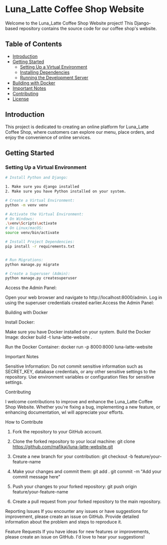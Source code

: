 # Luna_Latte Coffee Shop Website

Welcome to the Luna_Latte Coffee Shop Website project! This Django-based repository contains the source code for our coffee shop's website.

## Table of Contents

- [Introduction](#introduction)
- [Getting Started](#getting-started)
  - [Setting Up a Virtual Environment](#setting-up-a-virtual-environment)
  - [Installing Dependencies](#installing-dependencies)
  - [Running the Development Server](#running-the-development-server)
- [Building with Docker](#building-with-docker)
- [Important Notes](#important-notes)
- [Contributing](#contributing)
- [License](#license)

## Introduction

This project is dedicated to creating an online platform for Luna_Latte Coffee Shop, where customers can explore our menu, place orders, and enjoy the convenience of online services.

## Getting Started

### Setting Up a Virtual Environment

```bash
# Install Python and Django:

1. Make sure you django installed
2. Make sure you have Python installed on your system.

# Create a Virtual Environment:
python -m venv venv

# Activate the Virtual Environment:
# On Windows:
.\venv\Scripts\activate
# On Linux/macOS:
source venv/bin/activate

# Install Project Dependencies:
pip install -r requirements.txt


# Run Migrations:
python manage.py migrate

# Create a Superuser (Admin):
python manage.py createsuperuser
```

Access the Admin Panel:

Open your web browser and navigate to http://localhost:8000/admin.
Log in using the superuser credentials created earlier.Access the Admin Panel:

Building with Docker

Install Docker:

Make sure you have Docker installed on your system.
Build the Docker Image:
docker build -t luna-latte-website .

Run the Docker Container:
docker run -p 8000:8000 luna-latte-website

Important Notes

Sensitive Information:
Do not commit sensitive information such as SECRET_KEY, database credentials, or any other sensitive settings to the repository.
Use environment variables or configuration files for sensitive settings.

Contributing

I welcome contributions to improve and enhance the Luna_Latte Coffee Shop Website. Whether you're fixing a bug, implementing a new feature, or enhancing documentation, wI will appreciate your efforts.

How to Contribute

1. Fork the repository to your GitHub account.
2. Clone the forked repository to your local machine: git clone https://github.com/mafikaj/luna-latte-website.git

3. Create a new branch for your contribution: git checkout -b feature/your-feature-name

4. Make your changes and commit them: git add .
   git commit -m "Add your commit message here"

5. Push your changes to your forked repository: git push origin feature/your-feature-name
6. Create a pull request from your forked repository to the main repository.

Reporting Issues
If you encounter any issues or have suggestions for improvement, please create an issue on GitHub. Provide detailed information about the problem and steps to reproduce it.

Feature Requests
If you have ideas for new features or improvements, please create an issue on GitHub. I'd love to hear your suggestions!
